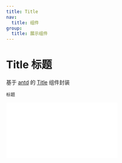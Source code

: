 ```yaml
---
title: Title
nav:
  title: 组件
group:
  title: 展示组件
---
```


# Title 标题

基于 <a href="https://ant-design.antgroup.com/index-cn" target="_blank">antd</a> 的 <a href="https://ant-design.antgroup.com/components/typography-cn#typographytitle" target="_blank">Title</a> 组件封装

<code src='./Title.tsx'>标题</code>

<embed src="../index.md#L16-L20"></embed>
